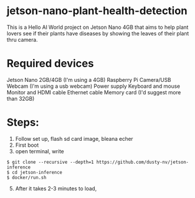 # jetson-nano-plant-health-detection
This is a Hello AI World project on Jetson Nano 4GB that aims to help plant lovers see if their plants have diseases by showing the leaves of their plant thru camera. 

# Required devices
Jetson Nano 2GB/4GB (I'm using a 4GB)
Raspberry Pi Camera/USB Webcam (I'm using a usb webcam)
Power supply
Keyboard and mouse
Monitor and HDMI cable
Ethernet cable
Memory card (I'd suggest more than 32GB)

# Steps: 
1. Follow set up, flash sd card image, bleana echer
2. First boot
3. open terminal, write
```
$ git clone --recursive --depth=1 https://github.com/dusty-nv/jetson-inference
$ cd jetson-inference
$ docker/run.sh
```

5. After it takes 2-3 minutes to load, 
